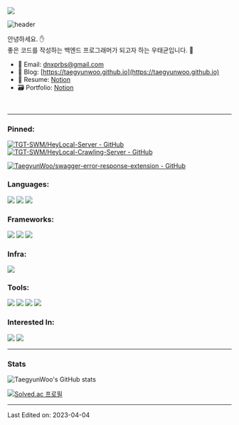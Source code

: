 <a align="right" href="https://hits.seeyoufarm.com"><img src="https://hits.seeyoufarm.com/api/count/incr/badge.svg?url=https%3A%2F%2Fgithub.com%2FTaegyunWoo&count_bg=%232B40B9&title_bg=%233A4050&icon=&icon_color=%2358CD14&title=GitHub&edge_flat=false"/></a>

![header](https://capsule-render.vercel.app/api?type=waving&color=282A36&fontColor=FEAF01&height=200&section=header&text=Taegyun%20Woo&fontSize=60&fontAlignY=30&fontAlign=70)

<div>
  
안녕하세요. ✋  
좋은 코드를 작성하는 백엔드 프로그래머가 되고자 하는 우태균입니다. 🚀
  
- 📮  Email: dnxprbs@gmail.com
- 📄  Blog: [https://taegyunwoo.github.io](https://taegyunwoo.github.io)
- 🪪  Resume: [Notion](https://alive-mimosa-4e2.notion.site/d2f979ddf1294e77bd129e9b9e00db09)
- 🗃️  Portfolio: [Notion](https://alive-mimosa-4e2.notion.site/40ba32a2b0bf45dca3bd5dda371cdf03)

</div>

<br/>

----

<h3>Pinned:</h3>

<span>

  [![TGT-SWM/HeyLocal-Server - GitHub](https://github-readme-stats-sepia-three.vercel.app/api/pin/?username=TGT-SWM&repo=HeyLocal-Traveler-Server&theme=vision-friendly-dark)](https://github.com/TGT-SWM/HeyLocal-Server)
  &nbsp;&nbsp;&nbsp;
  [![TGT-SWM/HeyLocal-Crawling-Server - GitHub](https://github-readme-stats-sepia-three.vercel.app/api/pin/?username=TGT-SWM&repo=HeyLocal-Crawling-Server&theme=vision-friendly-dark)](https://github.com/TGT-SWM/HeyLocal-Crawling-Server)
  
</span>

<span>
  
  [![TaegyunWoo/swagger-error-response-extension - GitHub](https://github-readme-stats-sepia-three.vercel.app/api/pin/?username=TaegyunWoo&repo=swagger-error-response-extension&theme=vision-friendly-dark)](https://github.com/TaegyunWoo/swagger-error-response-extension)
  &nbsp;&nbsp;&nbsp;

  
</span>

<h3>Languages:</h3>  

<span>
  <a href="https://www.java.com/ko/" target="_blank"><img src="https://img.shields.io/badge/Java-007396?style=for-the-badge&logo=Java&logoColor=white"/></a>
</span>
<span>
  <a href="https://ko.wikipedia.org/wiki/HTML5" target="_blank"><img src="https://img.shields.io/badge/HTML5-E34F26?style=for-the-badge&logo=HTML5&logoColor=white"/></a>
</span>
<span>
  <a href="https://www.mysql.com/" target="_blank"><img src="https://img.shields.io/badge/MySQL-4479A1?style=for-the-badge&logo=MySQL&logoColor=white"/></a>  
</span>

<br/>

<h3>Frameworks:</h3>  

<span>
  <a href="https://spring.io/projects/spring-boot" target="_blank"><img src="https://img.shields.io/badge/Spring_Boot-6DB33F?style=for-the-badge&logo=SpringBoot&logoColor=white"/></a>
</span>
<span>
  <a href="https://hibernate.org/" target="_blank"><img src="https://img.shields.io/badge/Hibernate_ORM-59666C?style=for-the-badge&logo=Hibernate&logoColor=white"/></a>
</span>
<span>
  <a href="https://junit.org/junit5/" target="_blank"><img src="https://img.shields.io/badge/JUnit5-25A162?style=for-the-badge&logo=JUnit5&logoColor=white"/></a>  
</span>

<br/>

<h3>Infra:</h3>

<span>
  <a href="https://aws.amazon.com/ko/free/?trk=ps_a134p000003yHYmAAM&trkCampaign=acq_paid_search_brand&sc_channel=PS&sc_campaign=acquisition_KR&sc_publisher=Google&sc_category=Core-Main&sc_country=KR&sc_geo=APAC&sc_outcome=acq&sc_detail=aws&sc_content=Brand_Core_aws_e&sc_segment=444218215904&sc_medium=ACQ-P|PS-GO|Brand|Desktop|SU|Core-Main|Core|KR|EN|Text&s_kwcid=AL!4422!3!444218215904!e!!g!!aws&ef_id=CjwKCAjwz5iMBhAEEiwAMEAwGPekbldSFUJmRhm4M2AHKZg3bL1m-nhJnHeEH5yzD5RT39KdbY6mhBoCG04QAvD_BwE:G:s&s_kwcid=AL!4422!3!444218215904!e!!g!!aws&all-free-tier.sort-by=item.additionalFields.SortRank&all-free-tier.sort-order=asc&awsf.Free%20Tier%20Types=*all&awsf.Free%20Tier%20Categories=*all" target="_blank"><img src="https://img.shields.io/badge/Amazon_AWS-232F3E?style=for-the-badge&logo=AmazonAWS&logoColor=white"/></a>  
</span>

<br/>

<h3>Tools:</h3>  

<span>
  <a href="https://git-scm.com/" target="_blank"><img src="https://img.shields.io/badge/Git-F05032?style=for-the-badge&logo=Git&logoColor=white"/></a>
</span>
<span>
  <a href="https://www.jetbrains.com/ko-kr/idea/" target="_blank"><img src="https://img.shields.io/badge/IntelliJ_IDEA-000000?style=for-the-badge&logo=IntelliJIDEA&logoColor=white"/></a>
</span>
<span>
  <a href="https://code.visualstudio.com/" target="_blank"><img src="https://img.shields.io/badge/Visual_Studio_Code-007ACC?style=for-the-badge&logo=VisualStudioCode&logoColor=white"/></a>
</span>
<span>
  <a href="https://ko.wikipedia.org/wiki/%EB%A7%88%ED%81%AC%EB%8B%A4%EC%9A%B4" target="_blank"><img src="https://img.shields.io/badge/Markdown-000000?style=for-the-badge&logo=Markdown&logoColor=white"/></a>  
</span>

<br/>

<h3>Interested In:</h3>  

<span>
  <a href="https://developer.mozilla.org/ko/docs/Web/JavaScript" target="_blank"><img src="https://img.shields.io/badge/JavaScript-F7DF1E?style=for-the-badge&logo=JavaScript&logoColor=white"/></a>
</span>
<span>
  <a href="https://nodejs.org/ko/" target="_blank"><img src="https://img.shields.io/badge/NodeJs-339933?style=for-the-badge&logo=Node.Js&logoColor=white"/></a>
</span>

----

<h3>Stats</h3>
<span>
  
![TaegyunWoo's GitHub stats](https://github-readme-stats-sepia-three.vercel.app/api?username=TaegyunWoo&show_icons=true&theme=vision-friendly-dark)

<!-- [![Top Langs](https://github-readme-stats.vercel.app/api/top-langs/?username=TaegyunWoo&layout=compact&hide=scss,css,shell,ruby&theme=vision-friendly-dark)](https://github.com/TaegyunWoo/github-readme-stats) -->
  
</span>

<span>

[![Solved.ac
프로필](http://mazassumnida.wtf/api/generate_badge?boj=dnxprbs)](https://solved.ac/dnxprbs)

</span>

----

Last Edited on: 2023-04-04
